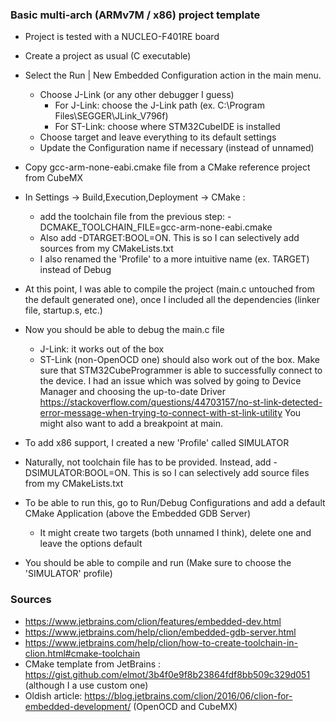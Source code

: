 ### Basic multi-arch (ARMv7M / x86) project template 

- Project is tested with a NUCLEO-F401RE board

- Create a project as usual (C executable)

- Select the Run | New Embedded Configuration action in the main menu.
  - Choose J-Link (or any other debugger I guess)
    - For J-Link: choose the J-Link path (ex. C:\Program Files\SEGGER\JLink_V796f)
    - For ST-Link: choose where STM32CubeIDE is installed
  - Choose target and leave everything to its default settings
  - Update the Configuration name if necessary (instead of unnamed)

- Copy gcc-arm-none-eabi.cmake file from a CMake reference project from CubeMX

- In Settings -> Build,Execution,Deployment -> CMake :
  - add the toolchain file from the previous step: -DCMAKE_TOOLCHAIN_FILE=gcc-arm-none-eabi.cmake 
  - Also add -DTARGET:BOOL=ON. This is so I can selectively add sources from my CMakeLists.txt
  - I also renamed the 'Profile' to a more intuitive name (ex. TARGET) instead of Debug

- At this point, I was able to compile the project (main.c untouched from the default generated one),
  once I included all the dependencies (linker file, startup.s, etc.)

- Now you should be able to debug the main.c file
  - J-Link: it works out of the box
  - ST-Link (non-OpenOCD one) should also work out of the box. Make sure that STM32CubeProgrammer is able to successfully
    connect to the device. I had an issue which was solved by going to Device Manager and choosing the up-to-date Driver
    https://stackoverflow.com/questions/44703157/no-st-link-detected-error-message-when-trying-to-connect-with-st-link-utility
    You might also want to add a breakpoint at main.
  
- To add x86 support, I created a new 'Profile' called SIMULATOR

- Naturally, not toolchain file has to be provided. Instead, add -DSIMULATOR:BOOL=ON. This is so I can selectively
  add source files from my CMakeLists.txt

- To be able to run this, go to Run/Debug Configurations and add a default CMake Application (above the Embedded GDB Server)
  - It might create two targets (both unnamed I think), delete one and leave the options default

- You should be able to compile and run (Make sure to choose the 'SIMULATOR' profile)

### Sources 

- https://www.jetbrains.com/clion/features/embedded-dev.html
- https://www.jetbrains.com/help/clion/embedded-gdb-server.html
- https://www.jetbrains.com/help/clion/how-to-create-toolchain-in-clion.html#cmake-toolchain
- CMake template from JetBrains : https://gist.github.com/elmot/3b4f0e9f8b23864fdf8bb509c329d051 (although I a use custom one)
- Oldish article: https://blog.jetbrains.com/clion/2016/06/clion-for-embedded-development/ (OpenOCD and CubeMX)